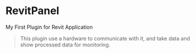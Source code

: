 # RevitPanel
My First Plugin for Revit Application
> This plugin use a hardware to communicate with it, and take data and show processed data for monitoring.
